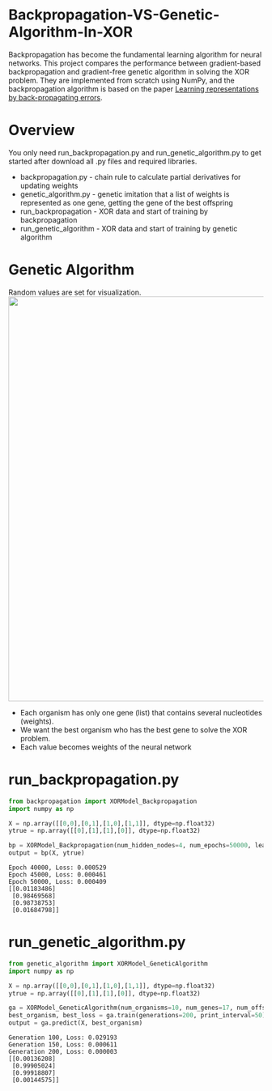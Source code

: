 # Backpropagation-VS-Genetic-Algorithm-In-XOR
Backpropagation has become the fundamental learning algorithm for neural networks. This project compares the performance between gradient-based backpropagation and gradient-free genetic algorithm in solving the XOR problem. They are implemented from scratch using NumPy, and the backpropagation algorithm is based on the paper [Learning representations by back-propagating errors](https://www.iro.umontreal.ca/~vincentp/ift3395/lectures/backprop_old.pdf).

# Overview
You only need run_backpropagation.py and run_genetic_algorithm.py to get started after download all .py files and required libraries.
- backpropagation.py - chain rule to calculate partial derivatives for updating weights
- genetic_algorithm.py - genetic imitation that a list of weights is represented as one gene, getting the gene of the best offspring
- run_backpropagation - XOR data and start of training by backpropagation
- run_genetic_algorithm - XOR data and start of training by genetic algorithm

# Genetic Algorithm
Random values are set for visualization.
<img src="https://github.com/user-attachments/assets/d24f8f56-1254-4fdc-8c24-c0fd0b655d77" width="800">

- Each organism has only one gene (list) that contains several nucleotides (weights).
- We want the best organism who has the best gene to solve the XOR problem.
- Each value becomes weights of the neural network 


# run_backpropagation.py
```python
from backpropagation import XORModel_Backpropagation
import numpy as np

X = np.array([[0,0],[0,1],[1,0],[1,1]], dtype=np.float32)
ytrue = np.array([[0],[1],[1],[0]], dtype=np.float32)

bp = XORModel_Backpropagation(num_hidden_nodes=4, num_epochs=50000, learning_rate=0.1, print_interval=5000)
output = bp(X, ytrue)
```
```text
Epoch 40000, Loss: 0.000529
Epoch 45000, Loss: 0.000461
Epoch 50000, Loss: 0.000409
[[0.01183486]
 [0.98469568]
 [0.98738753]
 [0.01684798]]
```

# run_genetic_algorithm.py
```python
from genetic_algorithm import XORModel_GeneticAlgorithm
import numpy as np

X = np.array([[0,0],[0,1],[1,0],[1,1]], dtype=np.float32)
ytrue = np.array([[0],[1],[1],[0]], dtype=np.float32)

ga = XORModel_GeneticAlgorithm(num_organisms=10, num_genes=17, num_offsprings=20, X=X, ytrue=ytrue)
best_organism, best_loss = ga.train(generations=200, print_interval=50)
output = ga.predict(X, best_organism)
```
```text
Generation 100, Loss: 0.029193
Generation 150, Loss: 0.000611
Generation 200, Loss: 0.000003
[[0.00136208]
 [0.99905024]
 [0.99918807]
 [0.00144575]]
```
